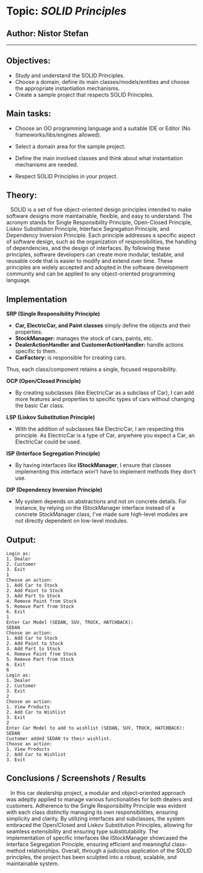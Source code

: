 # Topic: *SOLID Principles*

## Author: Nistor Stefan

----

## Objectives:

* Study and understand the SOLID Principles.
* Choose a domain, define its main classes/models/entities and choose the appropriate instantiation mechanisms.
* Create a sample project that respects SOLID Principles.

## Main tasks:
* Choose an OO programming language and a suitable IDE or Editor (No frameworks/libs/engines allowed).

* Select a domain area for the sample project.

* Define the main involved classes and think about what instantiation mechanisms are needed.

* Respect SOLID Principles in your project.



## Theory:
&ensp; SOLID is a set of five object-oriented design principles intended to make software designs more maintainable, flexible, and easy to understand. The acronym stands for Single Responsibility Principle, Open-Closed Principle, Liskov Substitution Principle, Interface Segregation Principle, and Dependency Inversion Principle. Each principle addresses a specific aspect of software design, such as the organization of responsibilities, the handling of dependencies, and the design of interfaces. By following these principles, software developers can create more modular, testable, and reusable code that is easier to modify and extend over time. These principles are widely accepted and adopted in the software development community and can be applied to any object-oriented programming language.


## Implementation
__SRP (Single Responsibility Principle)__

* __Car, ElectricCar, and Paint classes__ simply define the objects and their properties.
* __StockManager:__ manages the stock of cars, paints, etc.
* __DealerActionHandler and CustomerActionHandler:__ handle actions specific to them.
* __CarFactory:__ is responsible for creating cars.

Thus, each class/component retains a single, focused responsibility.

__OCP (Open/Closed Principle)__

* By creating subclasses (like ElectricCar as a subclass of Car), I can add more features and properties to specific types of cars without changing the basic Car class.

__LSP (Liskov Substitution Principle)__

* With the addition of subclasses like ElectricCar, I am respecting this principle. As ElectricCar is a type of Car, anywhere you expect a Car, an ElectricCar could be used.

__ISP (Interface Segregation Principle)__

* By having interfaces like __IStockManager__, I ensure that classes implementing this interface won't have to implement methods they don't use.


__DIP (Dependency Inversion Principle)__

* My system depends on abstractions and not on concrete details. For instance, by relying on the IStockManager interface instead of a concrete StockManager class, I've made sure high-level modules are not directly dependent on low-level modules.


## Output:
```
Login as: 
1. Dealer 
2. Customer 
3. Exit
1
Choose an action: 
1. Add Car to Stock 
2. Add Paint to Stock 
3. Add Part to Stock 
4. Remove Paint from Stock 
5. Remove Part from Stock 
6. Exit
1
Enter Car Model (SEDAN, SUV, TRUCK, HATCHBACK):
SEDAN
Choose an action: 
1. Add Car to Stock 
2. Add Paint to Stock 
3. Add Part to Stock 
4. Remove Paint from Stock 
5. Remove Part from Stock 
6. Exit
6
Login as: 
1. Dealer 
2. Customer 
3. Exit
2
Choose an action: 
1. View Products 
2. Add Car to Wishlist 
3. Exit
2
Enter Car Model to add to wishlist (SEDAN, SUV, TRUCK, HATCHBACK):
SEDAN
Customer added SEDAN to their wishlist.
Choose an action: 
1. View Products 
2. Add Car to Wishlist 
3. Exit
```


## Conclusions / Screenshots / Results
&ensp; In this car dealership project, a modular and object-oriented approach was adeptly applied to manage various functionalities for both dealers and customers. Adherence to the Single Responsibility Principle was evident with each class distinctly managing its own responsibilities, ensuring simplicity and clarity. By utilizing interfaces and subclasses, the system embraced the Open/Closed and Liskov Substitution Principles, allowing for seamless extensibility and ensuring type substitutability. The implementation of specific interfaces like IStockManager showcased the Interface Segregation Principle, ensuring efficient and meaningful class-method relationships. Overall, through a judicious application of the SOLID principles, the project has been sculpted into a robust, scalable, and maintainable system.

